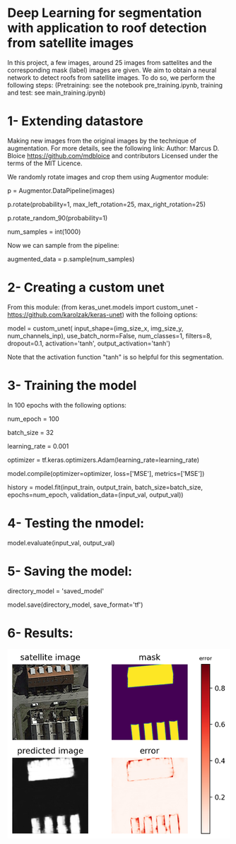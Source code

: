 # Deep Learning for segmentation with application to roof detection from satellite images

In this project, a few images, around 25 images from sattelites and the corresponding mask (label) images are given. We aim to obtain a neural network to detect roofs from satellite images. To do so, we perform the following steps: (Pretraining: see the notebook pre_training.ipynb, training and test: see main_training.ipynb)

# 1- Extending datastore

Making new images from the original images by the technique of augmentation. For more details, see the following link:
Author: Marcus D. Bloice <https://github.com/mdbloice> and contributors
Licensed under the terms of the MIT Licence.

We randomly rotate images and crop them using Augmentor module:

p = Augmentor.DataPipeline(images)

p.rotate(probability=1, max_left_rotation=25, max_right_rotation=25)

p.rotate_random_90(probability=1)

num_samples = int(1000)

Now we can sample from the pipeline:

augmented_data = p.sample(num_samples)

# 2- Creating a custom unet 

From this module: (from keras_unet.models import custom_unet - https://github.com/karolzak/keras-unet) with the folloing options:

model = custom_unet(
    input_shape=(img_size_x, img_size_y, num_channels_inp),
    use_batch_norm=False,
    num_classes=1,
    filters=8,
    dropout=0.1,
    activation='tanh',
    output_activation='tanh')

Note that the activation function "tanh" is so helpful for this segmentation.  

# 3- Training the model

In 100 epochs with the following options:

num_epoch = 100

batch_size = 32

learning_rate = 0.001

optimizer = tf.keras.optimizers.Adam(learning_rate=learning_rate)

model.compile(optimizer=optimizer, loss=['MSE'], metrics=['MSE'])

history = model.fit(input_train, output_train, batch_size=batch_size, epochs=num_epoch,
 validation_data=(input_val, output_val))
 
# 4- Testing the nmodel: 

model.evaluate(input_val, output_val)

# 5- Saving the model:
directory_model = 'saved_model'

model.save(directory_model, save_format='tf')

# 6- Results:

![alt text](https://github.com/khorrami1/Deep-Learning-for-segmentation-with-application-to-roof-detection-from-satellite-images/blob/main/result.png)

